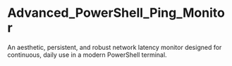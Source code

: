 # Advanced_PowerShell_Ping_Monitor
An aesthetic, persistent, and robust network latency monitor designed for continuous, daily use in a modern PowerShell terminal.

